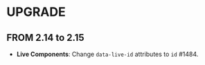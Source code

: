 # UPGRADE

## FROM 2.14 to 2.15

-   **Live Components**: Change `data-live-id` attributes to `id` #1484.
